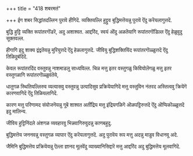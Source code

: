 +++
title = "418 शबरमतं"

+++
ईग शबर सिद्धांतदल्लिन पुरावॆ हीगिदॆ. व्यक्तियल्लि हुट्टुव बुद्धिमत्तॆयन्नु पुरावॆ ऎंदु करॆयलागुत्तदॆ.

बुद्धि हुट्टि व्यक्ति रूपांतरगॊंडरॆ, अदु अशाश्वत. आद्दरिंद, स्वयं ऒंदु अळतॆयागि रूपांतरगॊंडिल्ल ऎंदु हेळुवुदु सूक्तवल्ल.

हीगागि इदु शाक्य द्वंद्वतॆयन्नु मुरियुत्तदॆ ऎंदु हेळलागुत्तदॆ. जीवियु बुद्धिशक्तियिंद रूपांतरगॊळ्ळुत्तदॆ ऎंदु तिळिदुबंदिदॆ.

केवल रूपांतरदिंद वस्तुवन्नु नाशमाडलु साध्यविल्ल. चिन्न मत्तु इतर वस्तुगळु किवियोलॆगळु मत्तु इतर वस्तुगळागि रूपांतरगॊळ्ळुवंतॆये,

धातुगळ स्थितियल्लिरुव व्यत्यासवु वस्तुवन्नु उत्पादिसुव प्रक्रियॆयागिदॆ मत्तु वस्तुविन नंतरद अस्तित्ववु क्रियॆगॆ कारणवागिदॆ ऎंदु तिळियलागिदॆ.

कारण मत्तु परिणामद संयोजनॆयन्नु गूबॆ शाश्वत अतींद्रिय मत्तु इंद्रियगळिगॆ ऒळपट्टिरुत्तदॆ ऎंदु ऒप्पिकॊळ्ळुत्तदॆ इदु मालिन्य.

जीविय हुट्टिनिंदले अंशगळ व्यवहारवु भिन्नवागिरुवुदन्नु काणबहुदु.

बुद्धिमत्तॆय जननवन्नु वस्तुगळ व्यापार ऎंदु करॆयलागुत्तदॆ. अदु पुरावॆय रूप मत्तु अदन्नु माडुव विधानवू अदे.

जैमिनि बुद्धिमत्तॆय प्रक्रियॆयन्नु ऎल्ला ज्ञानद मूलवॆंदु व्याख्यानिसिद्दारॆ मत्तु आद्दरिंद अदु बुद्धिमत्तॆय मूलवागिदॆ.

